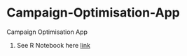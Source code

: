 # Campaign-Optimisation-App
Campaign Optimisation App


1. See R Notebook here [link](https://htmlpreview.github.io/?https://raw.githubusercontent.com/dtheod/Campaign-Optimisation-App/main/PreviewNotebook.nb.html)
